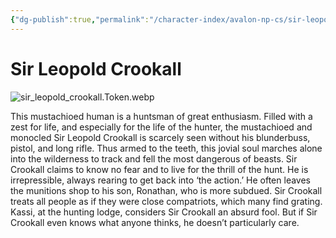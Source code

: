 ```yaml
---
{"dg-publish":true,"permalink":"/character-index/avalon-np-cs/sir-leopold-crookall/","title":"Sir Leopold Crookall","tags":["JournalEntryPage"]}
---
```


# Sir Leopold Crookall
![sir_leopold_crookall.Token.webp](/img/user/Voidbound%20token%20images/sir_leopold_crookall.Token.webp)

This mustachioed human is a huntsman of great enthusiasm. Filled with a zest for life, and especially for the life of the hunter, the mustachioed and monocled Sir Leopold Crookall is scarcely seen without his blunderbuss, pistol, and long rifle. Thus armed to the teeth, this jovial soul marches alone into the wilderness to track and fell the most dangerous of beasts. Sir Crookall claims to know no fear and to live for the thrill of the hunt. He is irrepressible, always rearing to get back into ‘the action.’ He often leaves the munitions shop to his son, Ronathan, who is more subdued. Sir Crookall treats all people as if they were close compatriots, which many find grating. Kassi, at the hunting lodge, considers Sir Crookall an absurd fool. But if Sir Crookall even knows what anyone thinks, he doesn’t particularly care.